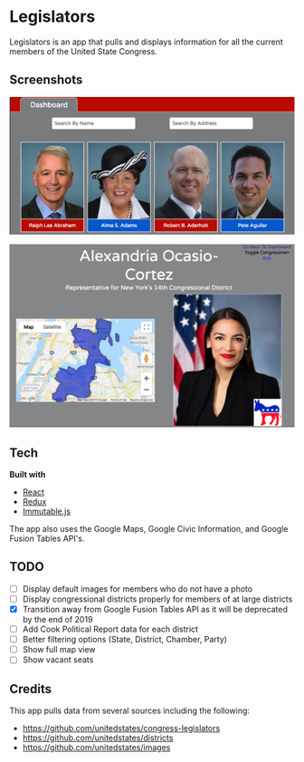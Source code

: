# Legislators

Legislators is an app that pulls and displays information for all the current members of the United State Congress.

## Screenshots
![dashboard](/assets/dashboard.png)

![member](/assets/member.png)

## Tech
<b>Built with</b>
- [React](https://reactjs.org/)
- [Redux](https://redux.js.org/)
- [Immutable.js](https://immutable-js.github.io/immutable-js/)

The app also uses the Google Maps, Google Civic Information, and Google Fusion Tables API's.

## TODO
- [ ] Display default images for members who do not have a photo
- [ ] Display congressional districts properly for members of at large districts
- [x] Transition away from Google Fusion Tables API as it will be deprecated by the end of 2019
- [ ] Add Cook Political Report data for each district
- [ ] Better filtering options (State, District, Chamber, Party)
- [ ] Show full map view
- [ ] Show vacant seats

## Credits

This app pulls data from several sources including the following:
- https://github.com/unitedstates/congress-legislators
- https://github.com/unitedstates/districts
- https://github.com/unitedstates/images
